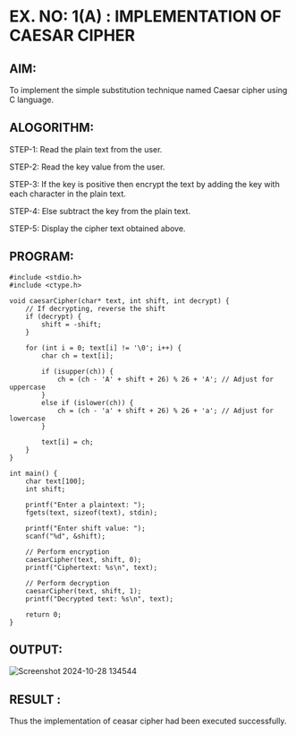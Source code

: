 # EX. NO: 1(A) : IMPLEMENTATION OF CAESAR CIPHER

## AIM:
To implement the simple substitution technique named Caesar cipher using C language.

## ALOGORITHM:

STEP-1: Read the plain text from the user.

STEP-2: Read the key value from the user.

STEP-3: If the key is positive then encrypt the text by adding the key with each character in the plain text.

STEP-4: Else subtract the key from the plain text.

STEP-5: Display the cipher text obtained above.

## PROGRAM:
```
#include <stdio.h>
#include <ctype.h>

void caesarCipher(char* text, int shift, int decrypt) {
    // If decrypting, reverse the shift
    if (decrypt) {
        shift = -shift;
    }

    for (int i = 0; text[i] != '\0'; i++) {
        char ch = text[i];
        
        if (isupper(ch)) {
            ch = (ch - 'A' + shift + 26) % 26 + 'A'; // Adjust for uppercase
        }
        else if (islower(ch)) {
            ch = (ch - 'a' + shift + 26) % 26 + 'a'; // Adjust for lowercase
        }

        text[i] = ch;
    }
}

int main() {
    char text[100];
    int shift;

    printf("Enter a plaintext: ");
    fgets(text, sizeof(text), stdin);

    printf("Enter shift value: ");
    scanf("%d", &shift);

    // Perform encryption
    caesarCipher(text, shift, 0);
    printf("Ciphertext: %s\n", text);

    // Perform decryption
    caesarCipher(text, shift, 1);
    printf("Decrypted text: %s\n", text);

    return 0;
}
```
## OUTPUT:
![Screenshot 2024-10-28 134544](https://github.com/user-attachments/assets/8ec3bb62-6acd-49c9-abde-609794c93607)


## RESULT :
 Thus the implementation of ceasar cipher had been executed successfully.
